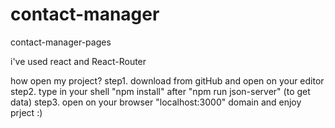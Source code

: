 # contact-manager
contact-manager-pages

i've used react and React-Router

how open my project?
step1. download from gitHub and open on your editor
step2. type in your shell "npm install" after "npm run json-server" (to get data)
step3. open on your browser "localhost:3000" domain and enjoy prject :)
